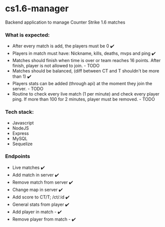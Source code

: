 # cs1.6-manager

Backend application to manage Counter Strike 1.6 matches

### What is expected:
* After every match is add, the players must be 0 ✔️
* Players in match must have: Nickname, kills, deaths, mvps and ping  ✔️
* Matches should finish when time is over or team reaches 16 points. After finish, player is not allowed to join. - TODO
* Matches should be balanced, (diff between CT and T shouldn't be more than 1) ✔️
* Players stats can be added (through api) at the moment they join the server.  - TODO
* Routine to check every live match (1 per minute) and check every player ping. If more than 100 for 2 minutes, player
must be removed. - TODO

### Tech stack:
* Javascript
* NodeJS
* Express
* MySQL
* Sequelize

### Endpoints
* Live matches ✔️
* Add match in server ✔️
* ️Remove match from server ✔️
* Change map in server  ✔️
* Add score to CT/T; /ct/:id  ✔️
* General stats from player  ✔️
* Add player in match -  ✔️
* Remove player from match -  ✔️
